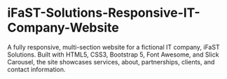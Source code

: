 # iFaST-Solutions-Responsive-IT-Company-Website
A fully responsive, multi-section website for a fictional IT company, iFaST Solutions. Built with HTML5, CSS3, Bootstrap 5, Font Awesome, and Slick Carousel, the site showcases services, about, partnerships, clients, and contact information.

